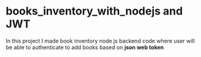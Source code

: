 # books_inventory_with_nodejs and JWT
<p> In this project I made book inventory node js backend code 
where user will be able to authenticate to add books based on <b> json web token </b> </p>
